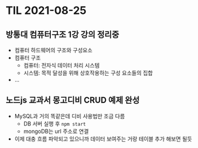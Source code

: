 # TIL 2021-08-25

## 방통대 컴퓨터구조 1강 강의 정리중

- 컴퓨터 하드웨어의 구조와 구성요소
- 컴퓨터 구조
  - 컴퓨터: 전자식 데이터 처리 시스템
  - 시스템: 목적 달성을 위해 상호작용하는 구성 요소들의 집합
- ...

## 노드js 교과서 몽고디비 CRUD 예제 완성

- MySQL과 거의 똑같은데 디비 사용법만 조금 다름
  - DB 서버 실행 후 `npm start`
  - mongoDB는 url 주소로 연결
- 이제 대충 흐름 파악되고 있으니까 데이터 보여주는 거랑 테이블 추가 해보면 될듯
